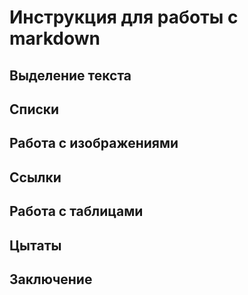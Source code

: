 # Инструкция для работы с markdown

## Выделение текста 

## Списки

## Работа с изображениями 

## Ссылки

## Работа с таблицами 

## Цытаты 

## Заключение 